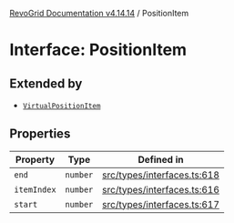 [RevoGrid Documentation v4.14.14](README.md) / PositionItem

# Interface: PositionItem

## Extended by

- [`VirtualPositionItem`](Interface.VirtualPositionItem.md)

## Properties

| Property | Type | Defined in |
| ------ | ------ | ------ |
| `end` | `number` | [src/types/interfaces.ts:618](https://github.com/revolist/revogrid/blob/fdfe81f10fb07db00151f14190ac038aded766a8/src/types/interfaces.ts#L618) |
| `itemIndex` | `number` | [src/types/interfaces.ts:616](https://github.com/revolist/revogrid/blob/fdfe81f10fb07db00151f14190ac038aded766a8/src/types/interfaces.ts#L616) |
| `start` | `number` | [src/types/interfaces.ts:617](https://github.com/revolist/revogrid/blob/fdfe81f10fb07db00151f14190ac038aded766a8/src/types/interfaces.ts#L617) |
